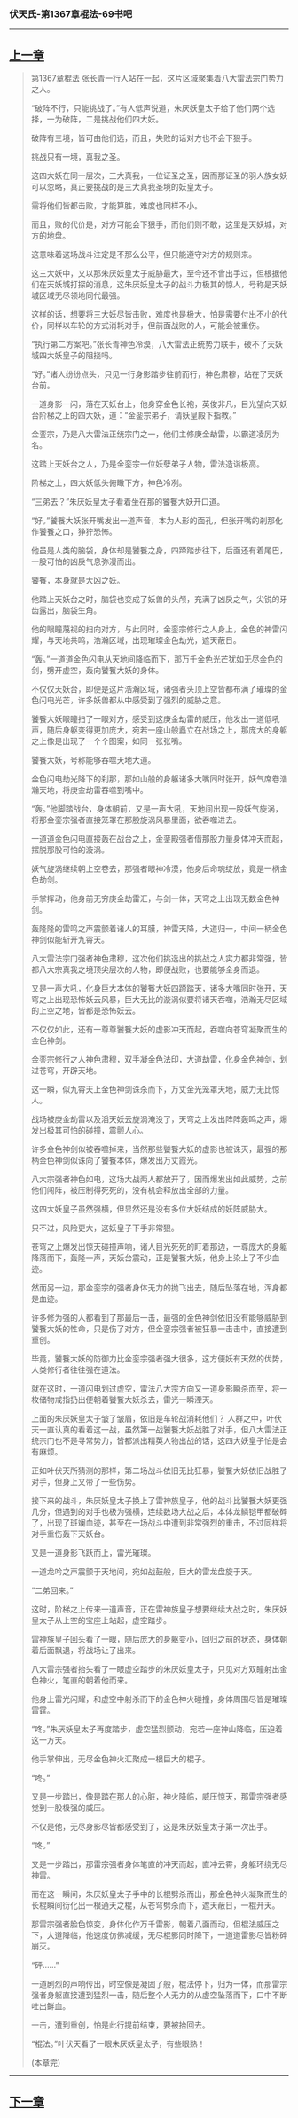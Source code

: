 ### 伏天氏-第1367章棍法-69书吧

--------
[上一章](./9142d9d5796cc6238fc380c7c17fe59d.md)
--------


>
>
>
>第1367章棍法
>张长青一行人站在一起，这片区域聚集着八大雷法宗门势力之人。
>
>“破阵不行，只能挑战了。”有人低声说道，朱厌妖皇太子给了他们两个选择，一为破阵，二是挑战他们四大妖。
>
>破阵有三境，皆可由他们选，而且，失败的话对方也不会下狠手。
>
>挑战只有一境，真我之圣。
>
>这四大妖在同一层次，三大真我，一位证圣之圣，因而那证圣的羽人族女妖可以忽略，真正要挑战的是三大真我圣境的妖皇太子。
>
>需将他们皆都击败，才能算胜，难度也同样不小。
>
>而且，败的代价是，对方可能会下狠手，而他们则不敢，这里是天妖城，对方的地盘。
>
>这意味着这场战斗注定是不那么公平，但只能遵守对方的规则来。
>
>这三大妖中，又以那朱厌妖皇太子威胁最大，至今还不曾出手过，但根据他们在天妖城打探的消息，这朱厌妖皇太子的战斗力极其的惊人，号称是天妖城区域无尽领地同代最强。
>
>这样的话，想要将三大妖尽皆击败，难度也是极大，怕是需要付出不小的代价，同样以车轮的方式消耗对手，但前面战败的人，可能会被重伤。
>
>“执行第二方案吧。”张长青神色冷漠，八大雷法正统势力联手，破不了天妖城四大妖皇子的阻挠吗。
>
>“好。”诸人纷纷点头，只见一行身影踏步往前而行，神色肃穆，站在了天妖台前。
>
>一道身影一闪，落在天妖台上，他身穿金色长袍，英俊非凡，目光望向天妖台阶梯之上的四大妖，道：“金銮宗弟子，请妖皇殿下指教。”
>
>金銮宗，乃是八大雷法正统宗门之一，他们主修庚金劫雷，以霸道凌厉为名。
>
>这踏上天妖台之人，乃是金銮宗一位妖孽弟子人物，雷法造诣极高。
>
>阶梯之上，四大妖低头俯瞰下方，神色冷冽。
>
>“三弟去？”朱厌妖皇太子看着坐在那的饕餮大妖开口道。
>
>“好。”饕餮大妖张开嘴发出一道声音，本为人形的面孔，但张开嘴的刹那化作饕餮之口，狰狞恐怖。
>
>他虽是人类的脑袋，身体却是饕餮之身，四蹄踏步往下，后面还有着尾巴，一股可怕的凶戾气息弥漫而出。
>
>饕餮，本身就是大凶之妖。
>
>他踏上天妖台之时，脑袋也变成了妖兽的头颅，充满了凶戾之气，尖锐的牙齿露出，脑袋生角。
>
>他的眼瞳蔑视的扫向对方，与此同时，金銮宗修行之人身上，金色的神雷闪耀，与天地共鸣，浩瀚区域，出现璀璨金色劫光，遮天蔽日。
>
>“轰。”一道道金色闪电从天地间降临而下，那万千金色光芒犹如无尽金色的剑，劈开虚空，轰向饕餮大妖的身体。
>
>不仅仅天妖台，即便是这片浩瀚区域，诸强者头顶上空皆都布满了璀璨的金色闪电光芒，许多妖兽都从中感受到了强烈的威胁之意。
>
>饕餮大妖眼瞳扫了一眼对方，感受到这庚金劫雷的威压，他发出一道低吼声，随后身躯变得更加庞大，宛若一座山般矗立在战场之上，那庞大的身躯之上像是出现了一个个图案，如同一张张嘴。
>
>饕餮大妖，号称能够吞噬天地大道。
>
>金色闪电劫光降下的刹那，那如山般的身躯诸多大嘴同时张开，妖气席卷浩瀚天地，将庚金劫雷吞噬到嘴中。
>
>“轰。”他脚踏战台，身体朝前，又是一声大吼，天地间出现一股妖气旋涡，将那金銮宗强者直接笼罩在那股旋涡风暴里面，欲吞噬进去。
>
>一道道金色闪电直接轰在战台之上，金銮殿强者借那股力量身体冲天而起，摆脱那股可怕的漩涡。
>
>妖气旋涡继续朝上空卷去，那强者眼神冷漠，他身后命魂绽放，竟是一柄金色劫剑。
>
>手掌挥动，他身前无穷庚金劫雷汇，与剑一体，天穹之上出现无数金色神剑。
>
>轰隆隆的雷鸣之声震颤着诸人的耳膜，神雷天降，大道归一，中间一柄金色神剑似能斩开九霄天。
>
>八大雷法宗门强者神色肃穆，这次他们挑选出的挑战之人实力都非常强，皆都八大宗真我之境顶尖层次的人物，即便战败，也要能够全身而退。
>
>又是一声大吼，化身巨大本体的饕餮大妖四蹄踏天，诸多大嘴同时张开，天穹之上出现恐怖妖云风暴，巨大无比的漩涡似要将诸天吞噬，浩瀚无尽区域的上空之地，皆都是恐怖妖云。
>
>不仅仅如此，还有一尊尊饕餮大妖的虚影冲天而起，吞噬向苍穹凝聚而生的金色神剑。
>
>金銮宗修行之人神色肃穆，双手凝金色法印，大道劫雷，化身金色神剑，划过苍穹，开辟天地。
>
>这一瞬，似九霄天上金色神剑诛杀而下，万丈金光笼罩天地，威力无比惊人。
>
>战场被庚金劫雷以及滔天妖云旋涡淹没了，天穹之上发出阵阵轰鸣之声，爆发出极其可怕的碰撞，震颤人心。
>
>许多金色神剑似被吞噬掉来，当然那些饕餮大妖的虚影也被诛灭，最强的那柄金色神剑似诛向了饕餮本体，爆发出万丈霞光。
>
>八大宗强者神色如电，这场大战两人都放开了，因而爆发出如此威势，之前他们闯阵，被压制得死死的，没有机会释放出全部的力量。
>
>这四大妖皇子虽然强横，但显然还是没有多位大妖结成的妖阵威胁大。
>
>只不过，风险更大，这妖皇子下手非常狠。
>
>苍穹之上爆发出惊天碰撞声响，诸人目光死死的盯着那边，一尊庞大的身躯降落而下，轰隆一声，天妖台震动，正是饕餮大妖，他身上染上了不少血迹。
>
>然而另一边，那金銮宗的强者身体无力的抛飞出去，随后坠落在地，浑身都是血迹。
>
>许多修为强的人都看到了那最后一击，最强的金色神剑依旧没有能够威胁到饕餮大妖的性命，只是伤了对方，但金銮宗强者被狂暴一击击中，直接遭到重创。
>
>毕竟，饕餮大妖的防御力比金銮宗强者强大很多，这方便妖有天然的优势，人类修行者往往强在道法。
>
>就在这时，一道闪电划过虚空，雷法八大宗方向又一道身影瞬杀而至，将一枚储物戒指扔出便朝着饕餮大妖杀去，雷光一瞬湮天。
>
>上面的朱厌妖皇太子皱了皱眉，依旧是车轮战消耗他们？
>人群之中，叶伏天一直认真的看着这一战，虽然第一战饕餮大妖战胜了对手，但八大雷法正统宗门也不是寻常势力，皆都派出精英人物出战的话，这四大妖皇子怕是会有麻烦。
>
>正如叶伏天所猜测的那样，第二场战斗依旧无比狂暴，饕餮大妖依旧战胜了对手，但身上又带了一些伤势。
>
>接下来的战斗，朱厌妖皇太子换上了雷神族皇子，他的战斗比饕餮大妖更强几分，但遇到的对手也极为强横，连续数场大战之后，本体龙鳞铠甲都破碎了，出现了斑斓血迹，甚至在一场战斗中遭到非常强烈的重击，不过同样将对手重伤轰下天妖台。
>
>又是一道身影飞跃而上，雷光璀璨。
>
>一道龙吟之声震颤于天地间，宛如战鼓般，巨大的雷龙盘旋于天。
>
>“二弟回来。”
>
>这时，阶梯之上传来一道声音，正在雷神族皇子想要继续大战之时，朱厌妖皇太子从上空的宝座上站起，虚空踏步。
>
>雷神族皇子回头看了一眼，随后庞大的身躯变小，回归之前的状态，身体朝着后面飘退，将战场让了出来。
>
>八大雷宗强者抬头看了一眼虚空踏步的朱厌妖皇太子，只见对方双瞳射出金色神火，笔直的朝着他而来。
>
>他身上雷光闪耀，和虚空中射杀而下的金色神火碰撞，身体周围尽皆是璀璨雷霆。
>
>“咚。”朱厌妖皇太子再度踏步，虚空猛烈颤动，宛若一座神山降临，压迫着这一方天。
>
>他手掌伸出，无尽金色神火汇聚成一根巨大的棍子。
>
>“咚。”
>
>又是一步踏出，像是踏在那人的心脏，神火降临，威压惊天，那雷宗强者感觉到一股极强的威压。
>
>不仅是他，无尽身影尽皆都感受到了，这是朱厌妖皇太子第一次出手。
>
>“咚。”
>
>又是一步踏出，那雷宗强者身体笔直的冲天而起，直冲云霄，身躯环绕无尽神雷。
>
>而在这一瞬间，朱厌妖皇太子手中的长棍劈杀而出，那金色神火凝聚而生的长棍瞬间衍化出一根通天之棍，从苍穹劈杀而下，遮天蔽日，一棍开天。
>
>那雷宗强者脸色惊变，身体化作万千雷影，朝着八面而动，但棍法威压之下，大道降临，他速度仿佛减缓，无尽棍影同时降下，一道道雷影尽皆粉碎崩灭。
>
>“砰……”
>
>一道剧烈的声响传出，时空像是凝固了般，棍法停下，归为一体，而那雷宗强者身躯直接遭到猛烈一击，随后整个人无力的从虚空坠落而下，口中不断吐出鲜血。
>
>一击，遭到重创，怕是此行提前结束，要被抬回去。
>
>“棍法。”叶伏天看了一眼朱厌妖皇太子，有些眼熟！
>
>(本章完)
>
>

--------
[下一章](./f503cf0095fa711a45cb8870cb72fa74.md)
--------
